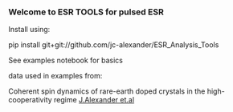 ### Welcome to ESR TOOLS for pulsed ESR

Install using:

pip install git+git://github.com/jc-alexander/ESR_Analysis_Tools

See examples notebook for basics

data used in examples from:

Coherent spin dynamics of rare-earth doped crystals in the high-cooperativity regime
[J.Alexander et.al](https://journals.aps.org/prb/abstract/10.1103/PhysRevB.106.245416)
